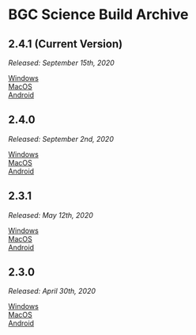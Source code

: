 # BGC Science Build Archive

## 2.4.1 (Current Version)

*Released: September 15th, 2020*

[Windows](https://braingamecentergamefiles.s3-us-west-1.amazonaws.com/PART/Builds/v2.4.1/BGCScience_2.4.1_WINx64.zip)  
[MacOS](https://braingamecentergamefiles.s3-us-west-1.amazonaws.com/PART/Builds/v2.4.1/BGCScience_2.4.1_MacOS.dmg)  
[Android](https://braingamecentergamefiles.s3-us-west-1.amazonaws.com/PART/Builds/v2.4.1/BGCScience_2.4.1_Android.apk)

## 2.4.0

*Released: September 2nd, 2020*

[Windows](https://braingamecentergamefiles.s3-us-west-1.amazonaws.com/PART/Builds/BGCScience_2.4.0_WINx64.zip)  
[MacOS](https://braingamecentergamefiles.s3-us-west-1.amazonaws.com/PART/Builds/BGCScience_2.4.0_MacOS.dmg)  
[Android](https://braingamecentergamefiles.s3-us-west-1.amazonaws.com/PART/Builds/BGCScience_2.4.0_Android.apk) 

## 2.3.1

*Released: May 12th, 2020*

[Windows](https://braingamecentergamefiles.s3-us-west-1.amazonaws.com/PART/Builds/BGCScience_2.3.1_WINx64.zip)  
[MacOS](https://braingamecentergamefiles.s3-us-west-1.amazonaws.com/PART/Builds/BGCScience_2.3.1_MacOS.dmg)  
[Android](https://braingamecentergamefiles.s3-us-west-1.amazonaws.com/PART/Builds/BGCScience_2.3.1_Android.apk)  

## 2.3.0

*Released: April 30th, 2020*

[Windows](https://braingamecentergamefiles.s3-us-west-1.amazonaws.com/PART/Builds/BGCScience_2.3.0_WINx64.zip)  
[MacOS](https://braingamecentergamefiles.s3-us-west-1.amazonaws.com/PART/Builds/BGCScience_2.3.0_MacOS.dmg)  
[Android](https://braingamecentergamefiles.s3-us-west-1.amazonaws.com/PART/Builds/BGCScience_2.3.0_Android.apk)  
